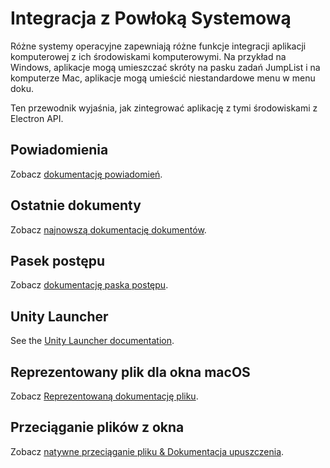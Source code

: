 # Integracja z Powłoką Systemową

Różne systemy operacyjne zapewniają różne funkcje integracji aplikacji komputerowej z ich środowiskami komputerowymi. Na przykład na Windows, aplikacje mogą umieszczać skróty na pasku zadań JumpList i na komputerze Mac, aplikacje mogą umieścić niestandardowe menu w menu doku.

Ten przewodnik wyjaśnia, jak zintegrować aplikację z tymi środowiskami z Electron API.

## Powiadomienia

Zobacz [dokumentację powiadomień](notifications.md).

## Ostatnie dokumenty

Zobacz [najnowszą dokumentację dokumentów](recent-documents.md).

## Pasek postępu

Zobacz [dokumentację paska postępu](progress-bar.md).

## Unity Launcher

See the [Unity Launcher documentation][unity-launcher].

## Reprezentowany plik dla okna macOS

Zobacz [Reprezentowaną dokumentację pliku](represented-file.md).

## Przeciąganie plików z okna

Zobacz [natywne przeciąganie pliku & Dokumentacja upuszczenia](native-file-drag-drop.md).

[unity-launcher]: https://help.ubuntu.com/community/UnityLaunchersAndDesktopFiles#Adding_shortcuts_to_a_launcher
